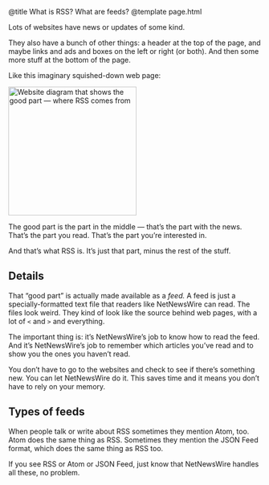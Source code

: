 @title What is RSS? What are feeds?
@template page.html

Lots of websites have news or updates of some kind.

They also have a bunch of other things: a header at the top of the page, and maybe links and ads and boxes on the left or right (or both). And then some more stuff at the bottom of the page.

Like this imaginary squished-down web page:

<img src="images/websitediagram.png" width="255" height="256" alt="Website diagram that shows the good part — where RSS comes from" />

The good part is the part in the middle — that’s the part with the news. That’s the part you read. That’s the part you’re interested in.

And that’s what RSS is. It’s just that part, minus the rest of the stuff.

## Details

That “good part” is actually made available as a *feed.* A feed is just a specially-formatted text file that readers like NetNewsWire can read. The files look weird. They kind of look like the source behind web pages, with a lot of <code>&lt;</code> and <code>&gt;</code> and everything.

The important thing is: it’s NetNewsWire’s job to know how to read the feed. And it’s NetNewsWire’s job to remember which articles you’ve read and to show you the ones you haven’t read.

You don’t have to go to the websites and check to see if there’s something new. You can let NetNewsWire do it. This saves time and it means you don’t have to rely on your memory.

## Types of feeds

When people talk or write about RSS sometimes they mention Atom, too. Atom does the same thing as RSS. Sometimes they mention the JSON Feed format, which does the same thing as RSS too.

If you see RSS or Atom or JSON Feed, just know that NetNewsWire handles all these, no problem.
